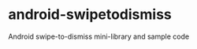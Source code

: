android-swipetodismiss
======================

Android swipe-to-dismiss mini-library and sample code
